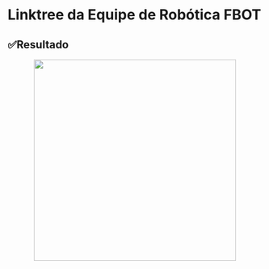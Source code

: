 # Linktree da Equipe de Robótica FBOT 

## ✅Resultado

<p align="center"> 
 <img src="https://user-images.githubusercontent.com/79487290/133505813-de541975-bbf8-41c7-b706-b6e717d37fca.gif" width="400"/>
</p>
<br>
